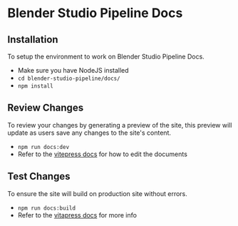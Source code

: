 # Blender Studio Pipeline Docs

## Installation
To setup the environment to work on Blender Studio Pipeline Docs.

* Make sure you have NodeJS installed
* `cd blender-studio-pipeline/docs/`
* `npm install`

## Review Changes
To review your changes by generating a preview of the site, this preview will update as users save any changes to the site's content.

* `npm run docs:dev`
* Refer to the [vitepress docs](https://vitepress.dev/guide/getting-started#up-and-running) for how to edit the documents

## Test Changes
To ensure the site will build on production site without errors.

* `npm run docs:build`
* Refer to the [vitapress docs](https://vitepress.dev/guide/deploy#build-and-test-locally) for more info